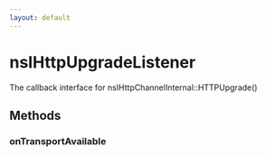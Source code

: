 ```yaml
---
layout: default
---
```


# nsIHttpUpgradeListener #

The callback interface for nsIHttpChannelInternal::HTTPUpgrade()


## Methods ##

### onTransportAvailable ###
